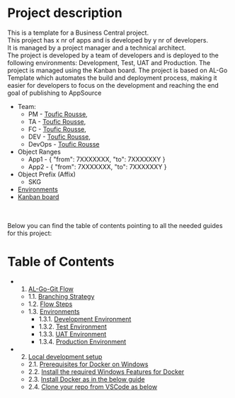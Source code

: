 # Project description 
This is a template for a Business Central project. <br>This project has x nr of apps and is developed by y nr of developers. <br>It is managed by a project manager and a technical architect. <br>The project is developed by a team of developers and is deployed to the following environments: Development, Test, UAT and Production. The project is managed using the Kanban board. The project is based on AL-Go Template which automates the build and deployment process, making it easier for developers to focus on the development and reaching the end goal of publishing to AppSource

- Team:
  - PM - [Toufic Rousse](toufic.rousse@ciellos.com),
  - TA - [Toufic Rousse](toufic.rousse@ciellos.com), 
  - FC - [Toufic Rousse](toufic.rousse@ciellos.com),
  - DEV - [Toufic Rousse](toufic.rousse@ciellos.com),
  - DevOps - [Toufic Rousse](toufic.rousse@ciellos.com)
- Object Ranges 
  - App1 - {
      "from": 7XXXXXXX,
      "to": 7XXXXXXY
    }
  - App2 - {
      "from": 7XXXXXXX,
      "to": 7XXXXXXY
    }
- Object Prefix (Affix)
  - SKG
- [Environments](https://github.com/eh-ciellos/template/blob/e01ee857b4a34d8378db43f87660ba206064096c/ENVIRONMENTS.md)
- [Kanban board](https://ciellos.visualstudio.com/Ciellos%20BC%20git%20flow%20Template/_boards/board/t/Ciellos%20BC%20git%20flow%20Template%20Team/Stories)
<br>
<br>
Below you can find the table of contents pointing to all the needed guides for this project:
<br>

#
# Table of Contents

- 1. [AL-Go-Git Flow](https://github.com/ciellosinc/Ciellos-BC-git-flow-template/blob/main/Guides/BranchFlow.md#1-al-go-git-flow)
   - 1.1. [Branching Strategy](https://github.com/ciellosinc/Ciellos-BC-git-flow-template/blob/main/Guides/BranchFlow.md#11-branching-strategy)
   - 1.2. [Flow Steps](https://github.com/ciellosinc/Ciellos-BC-git-flow-template/blob/main/Guides/BranchFlow.md#12-flow-steps)
   - 1.3. [Environments](https://github.com/ciellosinc/Ciellos-BC-git-flow-template/blob/main/ENVIRONMENTS.md#environments)
      - 1.3.1. [Development Environment](https://businesscentral.dynamics.com/xxxxxxxx-xxxx-xxxx-xxxx-xxxxxxxxxxxx/DEV)
      - 1.3.2. [Test Environment](https://businesscentral.dynamics.com/xxxxxxxx-xxxx-xxxx-xxxx-xxxxxxxxxxxx/TEST)
      - 1.3.3. [UAT Environment](https://businesscentral.dynamics.com/xxxxxxxx-xxxx-xxxx-xxxx-xxxxxxxxxxxx/UAT)
      - 1.3.4. [Production Environment](https://businesscentral.dynamics.com/xxxxxxxx-xxxx-xxxx-xxxx-xxxxxxxxxxxx/PROD)

- 2. [Local development setup](https://github.com/ciellosinc/Ciellos-BC-git-flow-template/blob/main/Guides/LocalDevelopment.md)
   - 2.1. [Prerequisites for Docker on Windows](https://github.com/ciellosinc/Ciellos-BC-git-flow-template/blob/main/Guides/LocalDevelopment.md#21-prerequisites-for-docker-on-windows)
   - 2.2. [Install the required Windows Features for Docker](https://github.com/ciellosinc/Ciellos-BC-git-flow-template/blob/main/Guides/LocalDevelopment.md#22-install-the-required-windows-features-for-docker)
   -  2.3. [Install Docker as in the below guide](https://github.com/ciellosinc/Ciellos-BC-git-flow-template/blob/main/Guides/LocalDevelopment.md#23-install-docker-as-in-the-below-guide)
   -  2.4. [Clone your repo from VSCode as below](https://github.com/ciellosinc/Ciellos-BC-git-flow-template/blob/main/Guides/LocalDevelopment.md#24-clone-your-repo-from-vscode-as-below)
#
